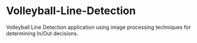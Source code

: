 # Volleyball-Line-Detection
Volleyball Line Detection application using image processing techniques for determining In/Out decisions. 
